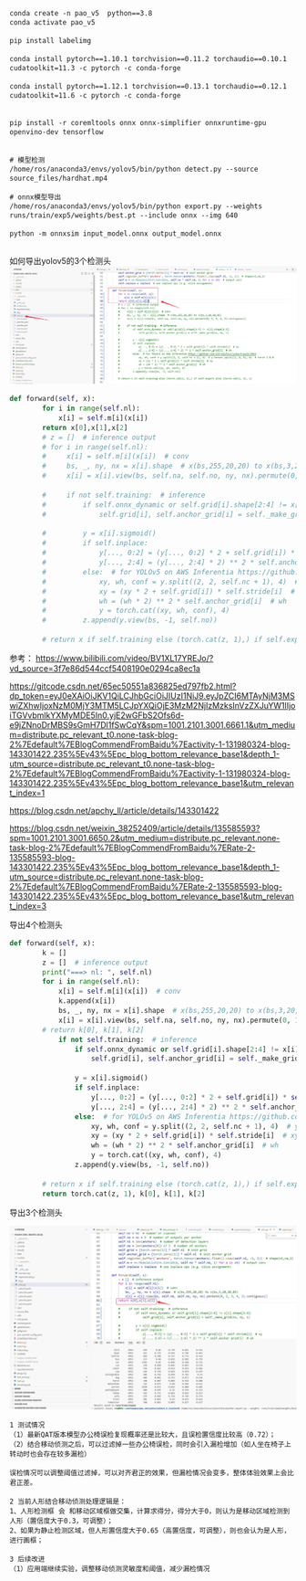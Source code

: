

```shell

conda create -n pao_v5  python==3.8
conda activate pao_v5

pip install labelimg

conda install pytorch==1.10.1 torchvision==0.11.2 torchaudio==0.10.1 cudatoolkit=11.3 -c pytorch -c conda-forge

conda install pytorch==1.12.1 torchvision==0.13.1 torchaudio==0.12.1 cudatoolkit=11.6 -c pytorch -c conda-forge


pip install -r coremltools onnx onnx-simplifier onnxruntime-gpu openvino-dev tensorflow


# 模型检测
/home/ros/anaconda3/envs/yolov5/bin/python detect.py --source source_files/hardhat.mp4

# onnx模型导出
/home/ros/anaconda3/envs/yolov5/bin/python export.py --weights  runs/train/exp5/weights/best.pt --include onnx --img 640

python -m onnxsim input_model.onnx output_model.onnx


```



如何导出yolov5的3个检测头
![yolov5导出3个检测头](figture/Pasted%20image%2020241208215417.png)

```python
def forward(self, x):
        for i in range(self.nl):
            x[i] = self.m[i](x[i])
        return x[0],x[1],x[2]
        # z = []  # inference output
        # for i in range(self.nl):
        #     x[i] = self.m[i](x[i])  # conv
        #     bs, _, ny, nx = x[i].shape  # x(bs,255,20,20) to x(bs,3,20,20,85)
        #     x[i] = x[i].view(bs, self.na, self.no, ny, nx).permute(0, 1, 3, 4, 2).contiguous()

        #     if not self.training:  # inference
        #         if self.onnx_dynamic or self.grid[i].shape[2:4] != x[i].shape[2:4]:
        #             self.grid[i], self.anchor_grid[i] = self._make_grid(nx, ny, i)

        #         y = x[i].sigmoid()
        #         if self.inplace:
        #             y[..., 0:2] = (y[..., 0:2] * 2 + self.grid[i]) * self.stride[i]  # xy
        #             y[..., 2:4] = (y[..., 2:4] * 2) ** 2 * self.anchor_grid[i]  # wh
        #         else:  # for YOLOv5 on AWS Inferentia https://github.com/ultralytics/yolov5/pull/2953
        #             xy, wh, conf = y.split((2, 2, self.nc + 1), 4)  # y.tensor_split((2, 4, 5), 4)  # torch 1.8.0
        #             xy = (xy * 2 + self.grid[i]) * self.stride[i]  # xy
        #             wh = (wh * 2) ** 2 * self.anchor_grid[i]  # wh
        #             y = torch.cat((xy, wh, conf), 4)
        #         z.append(y.view(bs, -1, self.no))
        
        # return x if self.training else (torch.cat(z, 1),) if self.export else (torch.cat(z, 1), x)
```

参考：
https://www.bilibili.com/video/BV1XL17YREJo/?vd_source=3f7e86d544ccf5408190e0294ca8ec1a

https://gitcode.csdn.net/65ec50551a836825ed797fb2.html?dp_token=eyJ0eXAiOiJKV1QiLCJhbGciOiJIUzI1NiJ9.eyJpZCI6MTAyNjM3MSwiZXhwIjoxNzM0MjY3MTM5LCJpYXQiOjE3MzM2NjIzMzksInVzZXJuYW1lIjoiTGVvbmlkYXMyMDE5In0.yjE2wGFbS2Ofs6d-e9jZNnoDrMBS9sGmH7Dl1fSwCqY&spm=1001.2101.3001.6661.1&utm_medium=distribute.pc_relevant_t0.none-task-blog-2%7Edefault%7EBlogCommendFromBaidu%7Eactivity-1-131980324-blog-143301422.235%5Ev43%5Epc_blog_bottom_relevance_base1&depth_1-utm_source=distribute.pc_relevant_t0.none-task-blog-2%7Edefault%7EBlogCommendFromBaidu%7Eactivity-1-131980324-blog-143301422.235%5Ev43%5Epc_blog_bottom_relevance_base1&utm_relevant_index=1


https://blog.csdn.net/apchy_ll/article/details/143301422

https://blog.csdn.net/weixin_38252409/article/details/135585593?spm=1001.2101.3001.6650.2&utm_medium=distribute.pc_relevant.none-task-blog-2%7Edefault%7EBlogCommendFromBaidu%7ERate-2-135585593-blog-143301422.235%5Ev43%5Epc_blog_bottom_relevance_base1&depth_1-utm_source=distribute.pc_relevant.none-task-blog-2%7Edefault%7EBlogCommendFromBaidu%7ERate-2-135585593-blog-143301422.235%5Ev43%5Epc_blog_bottom_relevance_base1&utm_relevant_index=3


导出4个检测头
```python
def forward(self, x):
        k = []  
        z = []  # inference output
        print("===> nl: ", self.nl)
        for i in range(self.nl):
            x[i] = self.m[i](x[i])  # conv
            k.append(x[i])
            bs, _, ny, nx = x[i].shape  # x(bs,255,20,20) to x(bs,3,20,20,85)
            x[i] = x[i].view(bs, self.na, self.no, ny, nx).permute(0, 1, 3, 4, 2).contiguous()
        # return k[0], k[1], k[2]
            if not self.training:  # inference
                if self.onnx_dynamic or self.grid[i].shape[2:4] != x[i].shape[2:4]:
                    self.grid[i], self.anchor_grid[i] = self._make_grid(nx, ny, i)

                y = x[i].sigmoid()
                if self.inplace:
                    y[..., 0:2] = (y[..., 0:2] * 2 + self.grid[i]) * self.stride[i]  # xy
                    y[..., 2:4] = (y[..., 2:4] * 2) ** 2 * self.anchor_grid[i]  # wh
                else:  # for YOLOv5 on AWS Inferentia https://github.com/ultralytics/yolov5/pull/2953
                    xy, wh, conf = y.split((2, 2, self.nc + 1), 4)  # y.tensor_split((2, 4, 5), 4)  # torch 1.8.0
                    xy = (xy * 2 + self.grid[i]) * self.stride[i]  # xy
                    wh = (wh * 2) ** 2 * self.anchor_grid[i]  # wh
                    y = torch.cat((xy, wh, conf), 4)
                z.append(y.view(bs, -1, self.no))
        
        # return x if self.training else (torch.cat(z, 1),) if self.export else (torch.cat(z, 1), x), k[0], k[1], k[2]
        return torch.cat(z, 1), k[0], k[1], k[2]
```

导出3个检测头

![](figture/Pasted%20image%2020241212220256.png)


```
1 测试情况
（1）最新QAT版本模型办公椅误检复现概率还是比较大，且误检置信度比较高（0.72）；
（2）结合移动侦测之后，可以过滤掉一些办公椅误检，同时会引入漏检增加（如人坐在椅子上转动时也会存在较多漏检）

误检情况可以调整阈值过滤掉，可以对齐君正的效果，但漏检情况会变多，整体体验效果上会比君正差。

2 当前人形结合移动侦测处理逻辑是：
1、人形检测框 会 和移动区域框做交集，计算求得分，得分大于0，则认为是移动区域检测到人形（置信度大于0.3，可调整）；
2、如果为静止检测区域，但人形置信度大于0.65（高置信度，可调整），则也会认为是人形，进行画框；

3 后续改进
（1）应用端继续实验，调整移动侦测灵敏度和阈值，减少漏检情况


```